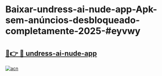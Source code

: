 # Baixar-undress-ai-nude-app-Apk-sem-anúncios-desbloqueado-completamente-2025-#eyvwy

# <h2><a href="https://ainizakaria.my?title=undress-ai-nude-app&ref=24M">🔗👉 🔴 undress-ai-nude-app</a></h2>

[![acn](https://github.com/user-attachments/assets/0f9c940e-d8b0-45ae-aac7-cd30a18b3e1c)](https://ainizakaria.my?title=undress-ai-nude-app&ref=24M)

